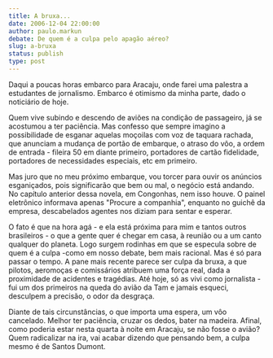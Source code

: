 ```yaml
---
title: A bruxa... 
date: 2006-12-04 22:00:00
author: paulo.markun
debate: De quem é a culpa pelo apagão aéreo?
slug: a-bruxa
status: publish 
type: post
---
```


Daqui a poucas horas embarco para Aracaju, onde farei uma palestra a estudantes de jornalismo. Embarco é otimismo da minha parte, dado o noticiário de hoje.   

Quem vive subindo e descendo de aviões na condição de passageiro, já se acostumou a ter paciência. Mas confesso que sempre imagino a possibilidade de esganar aquelas moçoilas com voz de taquara rachada, que anunciam a mudança de portão de embarque, o atraso do vôo, a ordem de entrada - fileira 50 em diante primeiro, portadores de cartão fidelidade, portadores de necessidades especiais, etc em primeiro.   

Mas juro que no meu próximo embarque, vou torcer para ouvir os anúncios esganiçados, pois significarão que bem ou mal, o negócio está andando. No capítulo anterior dessa novela, em Congonhas, nem isso houve. O painel eletrônico informava apenas "Procure a companhia", enquanto no guichê da empresa, descabelados agentes nos diziam para sentar e esperar.   

O fato é que na hora agá - e ela está próxima para mim e tantos outros brasileiros - o que a gente quer é chegar em casa, à reunião ou a um canto qualquer do planeta. Logo surgem rodinhas em que se especula sobre de quem é a culpa -como em nosso debate, bem mais racional. Mas é só para passar o tempo. A pane mais recente parece ser culpa da bruxa, a que pilotos, aeromoças e comissários atribuem uma força real, dada a proximidade de acidentes e tragédias. Até hoje, só as vivi como jornalista - fui um dos primeiros na queda do avião da Tam e jamais esqueci, desculpem a precisão, o odor da desgraça.   

Diante de tais circunstâncias, o que importa uma espera, um vôo cancelado. Melhor ter paciência, cruzar os dedos, bater na madeira. Afinal, como poderia estar nesta quarta à noite em Aracaju, se não fosse o avião? Quem radicalizar na ira, vai acabar dizendo que pensando bem, a culpa mesmo é de Santos Dumont.   

